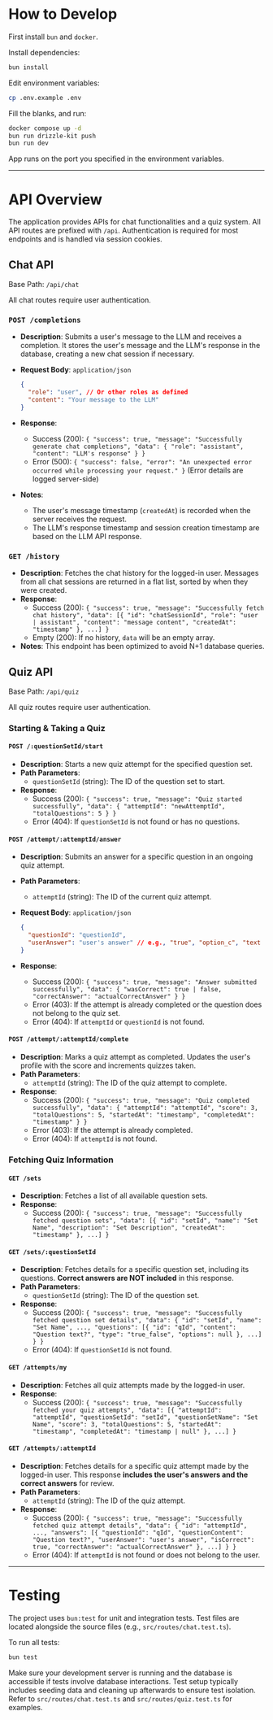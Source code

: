 # How to Develop

First install `bun` and `docker`.

Install dependencies:

```sh
bun install
```

Edit environment variables:

```sh
cp .env.example .env
```

Fill the blanks, and run:

```sh
docker compose up -d
bun run drizzle-kit push
bun run dev
```

App runs on the port you specified in the environment variables.

---

# API Overview

The application provides APIs for chat functionalities and a quiz system. All API routes are prefixed with `/api`.
Authentication is required for most endpoints and is handled via session cookies.

## Chat API

Base Path: `/api/chat`

All chat routes require user authentication.

### `POST /completions`

* **Description**: Submits a user's message to the LLM and receives a completion. It stores the user's message and the LLM's response in the database, creating a new chat session if necessary.
* **Request Body**: `application/json`

    ```json
    {
      "role": "user", // Or other roles as defined
      "content": "Your message to the LLM"
    }
    ```

* **Response**:
  * Success (200): `{ "success": true, "message": "Successfully generate chat completions", "data": { "role": "assistant", "content": "LLM's response" } }`
  * Error (500): `{ "success": false, "error": "An unexpected error occurred while processing your request." }` (Error details are logged server-side)
* **Notes**:
  * The user's message timestamp (`createdAt`) is recorded when the server receives the request.
  * The LLM's response timestamp and session creation timestamp are based on the LLM API response.

### `GET /history`

* **Description**: Fetches the chat history for the logged-in user. Messages from all chat sessions are returned in a flat list, sorted by when they were created.
* **Response**:
  * Success (200): `{ "success": true, "message": "Successfully fetch chat history", "data": [{ "id": "chatSessionId", "role": "user | assistant", "content": "message content", "createdAt": "timestamp" }, ...] }`
  * Empty (200): If no history, `data` will be an empty array.
* **Notes**: This endpoint has been optimized to avoid N+1 database queries.

## Quiz API

Base Path: `/api/quiz`

All quiz routes require user authentication.

### Starting & Taking a Quiz

#### `POST /:questionSetId/start`

* **Description**: Starts a new quiz attempt for the specified question set.
* **Path Parameters**:
  * `questionSetId` (string): The ID of the question set to start.
* **Response**:
  * Success (200): `{ "success": true, "message": "Quiz started successfully", "data": { "attemptId": "newAttemptId", "totalQuestions": 5 } }`
  * Error (404): If `questionSetId` is not found or has no questions.

#### `POST /attempt/:attemptId/answer`

* **Description**: Submits an answer for a specific question in an ongoing quiz attempt.
* **Path Parameters**:
  * `attemptId` (string): The ID of the current quiz attempt.
* **Request Body**: `application/json`

    ```json
    {
      "questionId": "questionId",
      "userAnswer": "user's answer" // e.g., "true", "option_c", "text answer"
    }
    ```

* **Response**:
  * Success (200): `{ "success": true, "message": "Answer submitted successfully", "data": { "wasCorrect": true | false, "correctAnswer": "actualCorrectAnswer" } }`
  * Error (403): If the attempt is already completed or the question does not belong to the quiz set.
  * Error (404): If `attemptId` or `questionId` is not found.

#### `POST /attempt/:attemptId/complete`

* **Description**: Marks a quiz attempt as completed. Updates the user's profile with the score and increments quizzes taken.
* **Path Parameters**:
  * `attemptId` (string): The ID of the quiz attempt to complete.
* **Response**:
  * Success (200): `{ "success": true, "message": "Quiz completed successfully", "data": { "attemptId": "attemptId", "score": 3, "totalQuestions": 5, "startedAt": "timestamp", "completedAt": "timestamp" } }`
  * Error (403): If the attempt is already completed.
  * Error (404): If `attemptId` is not found.

### Fetching Quiz Information

#### `GET /sets`

* **Description**: Fetches a list of all available question sets.
* **Response**:
  * Success (200): `{ "success": true, "message": "Successfully fetched question sets", "data": [{ "id": "setId", "name": "Set Name", "description": "Set Description", "createdAt": "timestamp" }, ...] }`

#### `GET /sets/:questionSetId`

* **Description**: Fetches details for a specific question set, including its questions. **Correct answers are NOT included** in this response.
* **Path Parameters**:
  * `questionSetId` (string): The ID of the question set.
* **Response**:
  * Success (200): `{ "success": true, "message": "Successfully fetched question set details", "data": { "id": "setId", "name": "Set Name", ..., "questions": [{ "id": "qId", "content": "Question text?", "type": "true_false", "options": null }, ...] } }`
  * Error (404): If `questionSetId` is not found.

#### `GET /attempts/my`

* **Description**: Fetches all quiz attempts made by the logged-in user.
* **Response**:
  * Success (200): `{ "success": true, "message": "Successfully fetched your quiz attempts", "data": [{ "attemptId": "attemptId", "questionSetId": "setId", "questionSetName": "Set Name", "score": 3, "totalQuestions": 5, "startedAt": "timestamp", "completedAt": "timestamp | null" }, ...] }`

#### `GET /attempts/:attemptId`

* **Description**: Fetches details for a specific quiz attempt made by the logged-in user. This response **includes the user's answers and the correct answers** for review.
* **Path Parameters**:
  * `attemptId` (string): The ID of the quiz attempt.
* **Response**:
  * Success (200): `{ "success": true, "message": "Successfully fetched quiz attempt details", "data": { "id": "attemptId", ..., "answers": [{ "questionId": "qId", "questionContent": "Question text?", "userAnswer": "user's answer", "isCorrect": true, "correctAnswer": "actualCorrectAnswer" }, ...] } }`
  * Error (404): If `attemptId` is not found or does not belong to the user.

---

# Testing

The project uses `bun:test` for unit and integration tests. Test files are located alongside the source files (e.g., `src/routes/chat.test.ts`).

To run all tests:

```sh
bun test
```

Make sure your development server is running and the database is accessible if tests involve database interactions. Test setup typically includes seeding data and cleaning up afterwards to ensure test isolation.
Refer to `src/routes/chat.test.ts` and `src/routes/quiz.test.ts` for examples.

